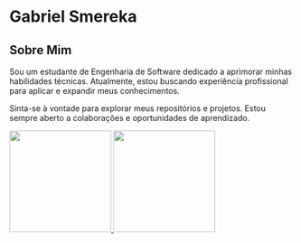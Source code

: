 # Gabriel Smereka

## Sobre Mim

Sou um estudante de Engenharia de Software dedicado a aprimorar minhas habilidades técnicas. Atualmente, estou buscando experiência profissional para aplicar e expandir meus conhecimentos.

Sinta-se à vontade para explorar meus repositórios e projetos. Estou sempre aberto a colaborações e oportunidades de aprendizado.

<div>
<a href="https://github.com/seu-usuário-aqui">
<img height="180em" src="https://github-readme-stats.vercel.app/api/top-langs/?username=gsmereka&layout=compact&langs_count=7&theme=dracula"/>
<img height="180em" src="https://github-readme-stats.vercel.app/api?username=gsmereka&show_icons=true&theme=dracula&include_all_commits=true&count_private=true"/>
</div>
